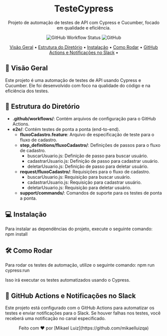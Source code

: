 <!-- Título do Projeto -->
<h1 align="center">TesteCypress</h1>

<!-- Descrição do Projeto -->
<p align="center">Projeto de automação de testes de API com Cypress e Cucumber, focado em qualidade e eficiência.</p>

<!-- Badges (Opcional) -->
<p align="center">
  <img alt="GitHub Workflow Status" src="https://img.shields.io/github/workflow/status/seu-usuario/TesteCypress/CI?label=build&logo=github&style=flat-square">
  <img alt="GitHub" src="https://img.shields.io/github/license/seu-usuario/TesteCypress?style=flat-square">
</p>

<!-- Tópicos do Projeto -->
<p align="center">
  <a href="#-visão-geral">Visão Geral</a> •
  <a href="#-estrutura-do-diretório">Estrutura do Diretório</a> •
  <a href="#-instalação">Instalação</a> •
  <a href="#-como-rodar">Como Rodar</a> •
  <a href="#-github-actions-e-notificações-no-slack">GitHub Actions e Notificações no Slack</a> •
</p>

<!-- Conteúdo do README -->
## 🚀 Visão Geral

Este projeto é uma automação de testes de API usando Cypress e Cucumber. Ele foi desenvolvido com foco na qualidade do código e na eficiência dos testes.

## 📂 Estrutura do Diretório

- **.github/workflows/**: Contém arquivos de configuração para o GitHub Actions.
- **e2e/**: Contém testes de ponta a ponta (end-to-end).
  - **fluxoCadastro.feature**: Arquivo de especificação de teste para o fluxo de cadastro.
  - **step_definitions/fluxoCadastro/**: Definições de passos para o fluxo de cadastro.
    - buscarUsuario.js: Definição de passo para buscar usuário.
    - cadastrarUsuario.js: Definição de passo para cadastrar usuário.
    - deletarUsuario.js: Definição de passo para deletar usuário.
  - **request/fluxoCadastro/**: Requisições para o fluxo de cadastro.
    - buscarUsuario.js: Requisição para buscar usuário.
    - cadastrarUsuario.js: Requisição para cadastrar usuário.
    - deletarUsuario.js: Requisição para deletar usuário.
  - **support/commands/**: Comandos de suporte para os testes de ponta a ponta.

## 💻 Instalação

Para instalar as dependências do projeto, execute o seguinte comando:
npm install

## 🛠️ Como Rodar
Para rodar os testes de automação, utilize o seguinte comando:
npm run cypress:run

Isso irá executar os testes automatizados usando o Cypress.

## 🚀 GitHub Actions e Notificações no Slack

Este projeto está configurado com o GitHub Actions para automatizar os testes e enviar notificações para o Slack. Se houver falhas nos testes, você receberá uma notificação no canal especificado.

<div align="center">Feito com ❤️ por [Mikael Luiz](https://github.com/mikaelluizqa)</div>
